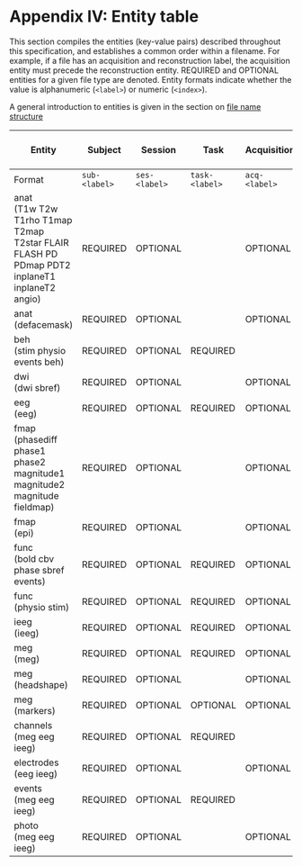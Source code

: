 # Appendix IV: Entity table

This section compiles the entities (key-value pairs) described throughout this
specification, and establishes a common order within a filename. For example, if
a file has an acquisition and reconstruction label, the acquisition entity must
precede the reconstruction entity. REQUIRED and OPTIONAL entities for a given
file type are denoted. Entity formats indicate whether the value is alphanumeric
(`<label>`) or numeric (`<index>`).

A general introduction to entities is given in the section on
[file name structure](../02-common-principles.md#file-name-structure)

| Entity                                                                                         | Subject       | Session       | Task           | Acquisition   | Contrast Enhancing Agent   | Reconstruction   | Phase-Encoding Direction   | Run           | Corresponding Modality   | Echo           | Recording           | Processed (on device)   | Space           | Split           |
|------------------------------------------------------------------------------------------------|---------------|---------------|----------------|---------------|----------------------------|------------------|----------------------------|---------------|--------------------------|----------------|---------------------|-------------------------|-----------------|-----------------|
| Format                                                                                         | `sub-<label>` | `ses-<label>` | `task-<label>` | `acq-<label>` | `ce-<label>`               | `rec-<label>`    | `dir-<label>`              | `run-<index>` | `mod-<label>`            | `echo-<index>` | `recording-<label>` | `proc-<label>`          | `space-<label>` | `split-<index>` |
| anat<br>(T1w T2w T1rho T1map T2map T2star FLAIR FLASH PD PDmap PDT2 inplaneT1 inplaneT2 angio) | REQUIRED      | OPTIONAL      |                | OPTIONAL      | OPTIONAL                   | OPTIONAL         |                            | OPTIONAL      |                          |                |                     |                         |                 |                 |
| anat<br>(defacemask)                                                                           | REQUIRED      | OPTIONAL      |                | OPTIONAL      | OPTIONAL                   | OPTIONAL         |                            | OPTIONAL      | OPTIONAL                 |                |                     |                         |                 |                 |
| beh<br>(stim physio events beh)                                                                | REQUIRED      | OPTIONAL      | REQUIRED       |               |                            |                  |                            |               |                          |                |                     |                         |                 |                 |
| dwi<br>(dwi sbref)                                                                             | REQUIRED      | OPTIONAL      |                | OPTIONAL      |                            |                  | OPTIONAL                   | OPTIONAL      |                          |                |                     |                         |                 |                 |
| eeg<br>(eeg)                                                                                   | REQUIRED      | OPTIONAL      | REQUIRED       | OPTIONAL      |                            |                  |                            | OPTIONAL      |                          |                |                     |                         |                 |                 |
| fmap<br>(phasediff phase1 phase2 magnitude1 magnitude2 magnitude fieldmap)                     | REQUIRED      | OPTIONAL      |                | OPTIONAL      |                            |                  |                            | OPTIONAL      |                          |                |                     |                         |                 |                 |
| fmap<br>(epi)                                                                                  | REQUIRED      | OPTIONAL      |                | OPTIONAL      | OPTIONAL                   |                  | REQUIRED                   | OPTIONAL      |                          |                |                     |                         |                 |                 |
| func<br>(bold cbv phase sbref events)                                                          | REQUIRED      | OPTIONAL      | REQUIRED       | OPTIONAL      | OPTIONAL                   | OPTIONAL         | OPTIONAL                   | OPTIONAL      |                          | OPTIONAL       |                     |                         |                 |                 |
| func<br>(physio stim)                                                                          | REQUIRED      | OPTIONAL      | REQUIRED       | OPTIONAL      |                            | OPTIONAL         |                            | OPTIONAL      |                          |                | OPTIONAL            | OPTIONAL                |                 |                 |
| ieeg<br>(ieeg)                                                                                 | REQUIRED      | OPTIONAL      | REQUIRED       | OPTIONAL      |                            |                  |                            | OPTIONAL      |                          |                |                     |                         |                 |                 |
| meg<br>(meg)                                                                                   | REQUIRED      | OPTIONAL      | REQUIRED       | OPTIONAL      |                            |                  |                            | OPTIONAL      |                          |                |                     | OPTIONAL                |                 | OPTIONAL        |
| meg<br>(headshape)                                                                             | REQUIRED      | OPTIONAL      |                | OPTIONAL      |                            |                  |                            |               |                          |                |                     |                         | OPTIONAL        |                 |
| meg<br>(markers)                                                                               | REQUIRED      | OPTIONAL      | OPTIONAL       | OPTIONAL      |                            |                  |                            |               |                          |                |                     |                         | OPTIONAL        |                 |
| channels<br>(meg eeg ieeg)                                                                     | REQUIRED      | OPTIONAL      | REQUIRED       |               |                            |                  |                            | OPTIONAL      |                          |                |                     |                         |                 |                 |
| electrodes<br>(eeg ieeg)                                                                       | REQUIRED      | OPTIONAL      |                | OPTIONAL      |                            |                  |                            |               |                          |                |                     |                         | OPTIONAL        |                 |
| events<br>(meg eeg ieeg)                                                                       | REQUIRED      | OPTIONAL      | REQUIRED       |               |                            |                  |                            | OPTIONAL      |                          |                |                     |                         |                 |                 |
| photo<br>(meg eeg ieeg)                                                                        | REQUIRED      | OPTIONAL      |                | OPTIONAL      |                            |                  |                            |               |                          |                |                     |                         |                 |                 |
